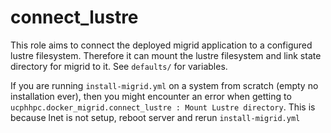 # connect\_lustre

This role aims to connect the deployed migrid application to a configured lustre filesystem.
Therefore it can mount the lustre filesystem and link state directory for migrid to it.
See `defaults/` for variables.

If you are running `install-migrid.yml` on a system from scratch (empty no installation ever), then you might encounter an error when getting to `ucphhpc.docker_migrid.connect_lustre : Mount Lustre directory`. This is because lnet is not setup, reboot server and rerun `install-migrid.yml`
